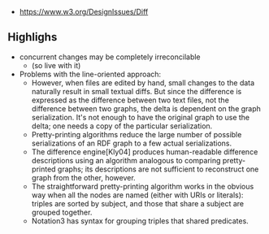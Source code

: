 
- https://www.w3.org/DesignIssues/Diff

## Highlighs

- concurrent changes may be completely irreconcilable
  - (so live with it)
- Problems with the line-oriented approach:
  - However, when files are edited by hand, small changes to the data naturally result in small textual diffs. But since the difference is expressed as the difference between two text files, not the difference between two graphs, the delta is dependent on the graph serialization. It's not enough to have the original graph to use the delta; one needs a copy of the particular serialization.
  - Pretty-printing algorithms reduce the large number of possible serializations of an RDF graph to a few actual serializations.
  - The difference engine[Kly04] produces human-readable difference descriptions using an algorithm analogous to comparing pretty-printed graphs; its descriptions are not sufficient to reconstruct one graph from the other, however.
  - The straightforward pretty-printing algorithm works in the obvious way when all the nodes are named (either with URIs or literals): triples are sorted by subject, and those that share a subject are grouped together. 
  - Notation3 has syntax for grouping triples that shared predicates.
